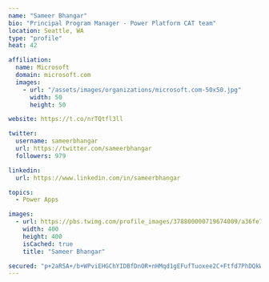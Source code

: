 ```yaml
---
name: "Sameer Bhangar"
bio: "Principal Program Manager - Power Platform CAT team"
location: Seattle, WA
type: "profile"
heat: 42

affiliation:
  name: Microsoft
  domain: microsoft.com
  images:
    - url: "/assets/images/organizations/microsoft.com-50x50.jpg"
      width: 50
      height: 50

website: https://t.co/nrTQtfl3ll

twitter:
  username: sameerbhangar
  url: https://twitter.com/sameerbhangar
  followers: 979

linkedin:
  url: https://www.linkedin.com/in/sameerbhangar

topics:
  - Power Apps

images:
  - url: https://pbs.twimg.com/profile_images/378800000719674009/a36fe7ddfab1778b76e5793772e43798_400x400.jpeg
    width: 400
    height: 400
    isCached: true
    title: "Sameer Bhangar"

secured: "p+2aRSA+/b+WPviEHGChYIDBfDnOR+nHMqd1gEFufTuoxee2C+Ftfd7PhDQkWCIvZyqLT/fmhHs3ZvZ/XdrXzdkHnMei0TxE0dU10QWCWwIcodo5aWgBDTUnwUs+XjpKK13fWukYCr0Uj/VtdCGnSM37Zrd5wRwVrI1MM6Wo+o7TJe3EyE8i0Ez5dXx7Rp36ZnizDuI1vECnvhn5PmHGVHT9una79gXndCsTOxl46KiGyKJKG5P6l6yFEg3jp/DUsrXVQG3H0Xgt78UWQWiZraLaaUL67FSqBGBo06l5KHx3ZriCjhHJSevDNISrDbhbrlocLqGz5ElMYT02wLxlcgYyoiSzR2I17E/Ws3FHoRuHo3GCNgE9RqCEiJSLP4A5RK4HLpLsnlopxa1BP0UK7w==;EQq6qTLHefLWTHuziAKZ8w=="
---
```


